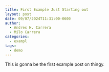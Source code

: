 ```yaml
---
title: First Example Just Starting out
layout: post
date: 09/07/2024T11:31:00-0600
author:
  - Andres H. Carrera
  - Milo Carrera
categories:
  - exampl
tags:
  - demo
---
```

This is gonna be the first example post on thingy.
